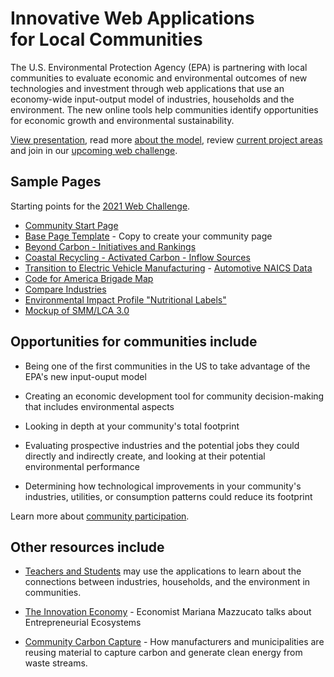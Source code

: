 # Innovative Web Applications for&nbsp;Local&nbsp;Communities 

The U.S. Environmental Protection Agency (EPA) is partnering with <span style="display:none" class="georgia">the Georgia Center for Innovation for Energy Technology and Georgia Tech to work with</span> local <span style="display:none" class="georgia">Georgia</span> communities to evaluate economic and environmental outcomes of new technologies and investment through web applications that use an economy-wide input-output model of industries, households and the environment. The new online tools help communities identify opportunities for economic growth and environmental sustainability.  

[View presentation](../community/tools/), read more [about the model](about), review [current project areas](../../community/projects/) and join in our [upcoming&nbsp;web&nbsp;challenge](../../community/challenge/).


## Sample Pages

Starting points for the [2021 Web Challenge](../../).  

- [Community Start Page](../apps/)
- [Base Page Template](../apps/base/) - Copy to create your community page
- [Beyond Carbon - Initiatives and Rankings](../apps/beyondcarbon/)  
- [Coastal Recycling - Activated Carbon - Inflow Sources](../apps/coastal/)  
- [Transition to Electric Vehicle Manufacturing](../apps/ev/) - [Automotive NAICS Data](../community/projects/mobility/)  
- [Code for America Brigade Map](../apps/brigades/)  
- [Compare Industries](../localsite/info/)  
- [Environmental Impact Profile "Nutritional Labels"](../io/template/)  
- [Mockup of SMM/LCA 3.0](../apps/smm/)  

## Opportunities for communities include

- Being one of the first communities in the US to take advantage of the EPA's new input-ouput model

- Creating an economic development tool for community decision-making that includes environmental aspects

- Looking in depth at your community's total footprint

- Evaluating prospective industries and the potential jobs they could directly 
 and indirectly create, and looking at their potential environmental performance
 
- Determining how technological improvements in your community's industries, utilities, or
consumption patterns could reduce its footprint

Learn more about [community participation](communities). 

## Other resources include

- [Teachers&nbsp;and&nbsp;Students](./learn) may use the applications to learn about the connections
between industries, households, and the environment in communities.  

- [The Innovation Economy](https://hbr.org/podcast/2019/04/the-innovation-economy) - Economist Mariana Mazzucato talks about Entrepreneurial Ecosystems

- [Community Carbon Capture](../../community/carbon-capture/) - How manufacturers and municipalities are reusing material to capture carbon and generate clean energy from waste streams.  